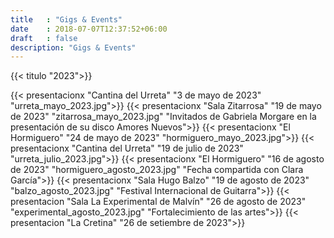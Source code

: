 ```yaml
---
title   : "Gigs & Events"
date    : 2018-07-07T12:37:52+06:00
draft   : false
description: "Gigs & Events"
---
```


{{< titulo "2023">}}

{{< presentacionx "Cantina del Urreta" "3 de mayo de 2023" "urreta_mayo_2023.jpg">}}
{{< presentacionx "Sala Zitarrosa" "19 de mayo de 2023" "zitarrosa_mayo_2023.jpg" "Invitados de Gabriela Morgare en la presentación de su disco Amores Nuevos">}}
{{< presentacionx "El Hormiguero" "24 de mayo de 2023" "hormiguero_mayo_2023.jpg">}}
{{< presentacionx "Cantina del Urreta" "19 de julio de 2023" "urreta_julio_2023.jpg">}}
{{< presentacionx "El Hormiguero" "16 de agosto de 2023" "hormiguero_agosto_2023.jpg" "Fecha compartida con Clara García">}}
{{< presentacionx "Sala Hugo Balzo" "19 de agosto de 2023" "balzo_agosto_2023.jpg" "Festival Internacional de Guitarra">}}
{{< presentacion "Sala La Experimental de Malvín" "26 de agosto de 2023" "experimental_agosto_2023.jpg" "Fortalecimiento de las artes">}}
{{< presentacion "La Cretina" "26 de setiembre de 2023">}}


